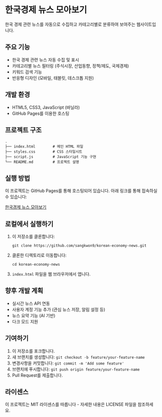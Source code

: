 # 한국경제 뉴스 모아보기

한국 경제 관련 뉴스를 자동으로 수집하고 카테고리별로 분류하여 보여주는 웹사이트입니다.

## 주요 기능

- 한국 경제 관련 뉴스 자동 수집 및 표시
- 카테고리별 뉴스 필터링 (주식시장, 산업동향, 정책/제도, 국제경제)
- 키워드 검색 기능
- 반응형 디자인 (모바일, 태블릿, 데스크톱 지원)

## 개발 환경

- HTML5, CSS3, JavaScript (바닐라)
- GitHub Pages를 이용한 호스팅

## 프로젝트 구조

```
.
├── index.html        # 메인 HTML 파일
├── styles.css        # CSS 스타일시트
├── script.js         # JavaScript 기능 구현
└── README.md         # 프로젝트 설명
```

## 실행 방법

이 프로젝트는 GitHub Pages를 통해 호스팅되어 있습니다.
아래 링크를 통해 접속하실 수 있습니다:

[한국경제 뉴스 모아보기](https://sangkwon9.github.io/korean-economy-news/)

## 로컬에서 실행하기

1. 이 저장소를 클론합니다:
   ```
   git clone https://github.com/sangkwon9/korean-economy-news.git
   ```

2. 클론한 디렉토리로 이동합니다:
   ```
   cd korean-economy-news
   ```

3. `index.html` 파일을 웹 브라우저에서 엽니다.

## 향후 개발 계획

- 실시간 뉴스 API 연동
- 사용자 계정 기능 추가 (관심 뉴스 저장, 알림 설정 등)
- 뉴스 요약 기능 (AI 기반)
- 다크 모드 지원

## 기여하기

1. 이 저장소를 포크합니다.
2. 새 브랜치를 생성합니다: `git checkout -b feature/your-feature-name`
3. 변경사항을 커밋합니다: `git commit -m 'Add some feature'`
4. 브랜치에 푸시합니다: `git push origin feature/your-feature-name`
5. Pull Request를 제출합니다.

## 라이센스

이 프로젝트는 MIT 라이센스를 따릅니다 - 자세한 내용은 LICENSE 파일을 참조하세요. 